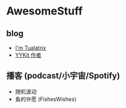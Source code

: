 # AwesomeStuff

## blog

- [I'm Tualatrix](https://imtx.me/)
- [YYKit 作者](https://blog.ibireme.com/)


## 播客 (podcast/小宇宙/Spotify)

- 随机波动
- 鱼的许愿 (FishesWishes)




